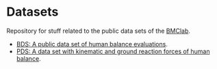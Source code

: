 Datasets
========

Repository for stuff related to the public data sets of the [BMClab](http://demotu.org/).

- [BDS: A public data set of human balance evaluations](https://github.com/demotu/datasets/tree/master/Balance).  
- [PDS: A data set with kinematic and ground reaction forces of human balance](https://github.com/demotu/datasets/tree/master/PDS). 

